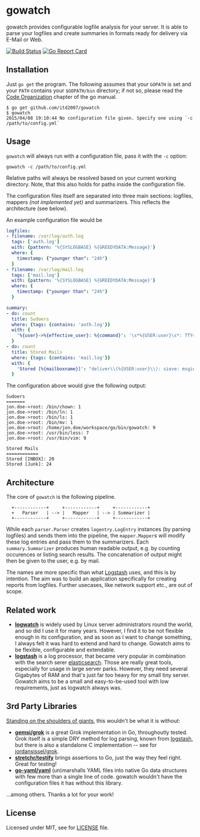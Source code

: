 # gowatch

gowatch provides configurable logfile analysis for your server. It is able to parse your logfiles and create summaries in formats ready for delivery via E-Mail or Web.

[![Build Status](https://travis-ci.org/itd2007/gowatch.svg)](https://travis-ci.org/itd2007/gowatch)
[![Go Report Card](http://goreportcard.com/badge/itd2007/gowatch)](http:/goreportcard.com/report/itd2007/gowatch)

## Installation

Just `go get` the program.
The following assumes that your `GOPATH` is set and your `PATH` contains your `$GOPATH/bin` directory;
if not so, please read the [Code Organization](https://golang.org/doc/code.html#Organization) chapter of the go manual.

```
$ go get github.com/itd2007/gowatch
$ gowatch
2015/04/08 19:10:44 No configuration file given. Specify one using `-c /path/to/config.yml`
```

## Usage

`gowatch` will always run with a configuration file, pass it with the `-c` option:

```
gowatch -c /path/to/config.yml
```

Relative paths will always be resolved based on your current working directory. Note, that this also holds for paths inside the configuration file.

The configuration files itself are separated into three main sections: logfiles, mappers *(not implemented yet)* and summarizers. This reflects the architecture (see below).

An example configuration file would be

```yaml
logfiles:
- filename: /var/log/auth.log
  tags: ['auth.log']
  with: {pattern: '%{SYSLOGBASE} %{GREEDYDATA:Message}'}
  where: {
    timestamp: {"younger than": "24h"}
  }
- filename: /var/log/mail.log
  tags: ['mail.log']
  with: {pattern: '%{SYSLOGBASE} %{GREEDYDATA:Message}'}
  where: {
    timestamp: {"younger than": "24h"}
  }

summary:
- do: count
  title: Sudoers
  where: {tags: {contains: 'auth.log'}}
  with: {
    '%{user}->%{effective_user}: %{command}': '\s*%{USER:user}\s*: TTY=%{DATA} ; PWD=%{PATH} ; USER=%{USER:effective_user} ; COMMAND=%{PATH:command}(: %{GREEDYDATA:arguments})?'
  }
- do: count
  title: Stored Mails
  where: {tags: {contains: 'mail.log'}}
  with: {
    'Stored [%{mailboxname}]': "deliver\\(%{USER:user}\\): sieve: msgid=<%{DATA}>: stored mail into mailbox '%{DATA:mailboxname}'",
  }
```

The configuration above would give the following output:

```
Sudoers
=======
jon.doe->root: /bin/chown: 1
jon.doe->root: /bin/ln: 1
jon.doe->root: /bin/ls: 1
jon.doe->root: /bin/mv: 1
jon.doe->root: /home/jon.doe/workspace/go/bin/gowatch: 9
jon.doe->root: /usr/bin/less: 7
jon.doe->root: /usr/bin/vim: 9

Stored Mails
============
Stored [INBOX]: 20
Stored [Junk]: 24
```


## Architecture

The core of `gowatch` is the following pipeline.

```
  +------------+     +------------+     +------------+
  +   Parser   | --> |   Mapper   | --> | Summarizer |
  +------------+     +------------+     +------------+
```

While each `parser.Parser` creates `logentry.LogEntry` instances (by parsing logfiles) and sends them into the pipeline, the `mapper.Mapper`s will modify these log entries and pass them to the summarizers. Each `summary.Summarizer` produces human readable output, e.g. by counting occurences or listing search results. The concatenation of output might then be given to the user, e.g. by mail.

The names are more specific than what [Logstash](http://logstash.net) uses, and this is by intention. The aim was to build an application specifically for creating reports from logfiles. Further usecases, like network support etc., are out of scope.


## Related work

* **[logwatch](http://logwatch.sourceforge.net)** is widely used by Linux server administrators round the world, and so
  did I use it for many years. However, I find it to be not flexible enough in its configuration, and as soon as I want
  to change something, I always felt it was hard to extend and hard to change. Gowatch aims to be flexible, configurable
  and extendable.
* **[logstash](http://logstash.net)** is a log processor, that became very popular in combination with the search serer
  [elasticsearch](http://www.elasticsearch.org). Those are really great tools, especially for usage in large server
  parks. However, they need several Gigabytes of RAM and that's just far too heavy for my small tiny server. Gowatch
  aims to be a small and easy-to-be-used tool with low requirements, just as logwatch always was.

## 3rd Party Libraries

[Standing on the shoulders of giants](http://en.wikipedia.org/wiki/Standing_on_the_shoulders_of_giants), this wouldn't
be what it is without:

* **[gemsi/grok](http://github.com/gemsi/grok)** is a great Grok implementation in Go, throughoutly tested.
  Grok itself is a simple DRY method for log parsing, known from
  [logstash](http://logstash.net/docs/latest/filters/grok), but there is also a standalone C implementation -- see for
  [jordansissel/grok](https://github.com/jordansissel/grok).
* **[stretchr/testify](http://github.com/stretchr/testify)** brings assertions to Go, just the way they feel right.
  Great for testing!
* **[go-yaml/yaml](https://github.com/go-yaml/yaml)** (un)marshalls YAML files into native Go data structures with few
  more than a single line of code. gowatch wouldn't have the configuration files it has without this library.

...among others. Thanks a lot for your work!

## License

Licensed under MIT, see for [LICENSE](LICENSE) file.
